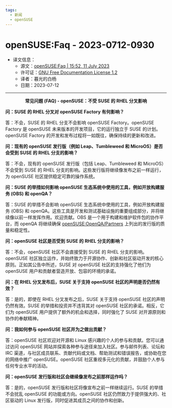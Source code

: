 ```yaml
---
tags:
  - 新闻
  - openSUSE
---
```


# openSUSE:Faq - 2023-0712-0930

- 译文信息：
    - 源文：[openSUSE:Faq | 15:52, 11 July 2023](https://en.opensuse.org/index.php?title=openSUSE:Faq&oldid=177563)
    - 许可证：[GNU Free Documentation License 1.2](https://www.gnu.org/licenses/fdl-1.2.html)
    - 译者：暮光的白杨
    - 日期：2023-07-12

---

<strong><center>常见问题 (FAQ) - openSUSE：不受 SUSE 的 RHEL 分叉影响</center></strong>

**问：SUSE 的 RHEL 分叉对 openSUSE Factory 有何影响？**

答：不会，SUSE 的 RHEL 分支不会影响 openSUSE Factory。openSUSE Factory 是 openSUSE 未来版本的开发项目，它的运行独立于 SUSE 的计划。openSUSE Factory 的开发和发布过程将一如既往，确保持续的更新和改进。

**问：现有的 openSUSE 发行版（例如 Leap、Tumbleweed 和 MicroOS）是否会受到 SUSE 的 RHEL 分支的影响？**

答：不会，现有的 openSUSE 发行版（包括 Leap、Tumbleweed 和 MicroOS）不会受到 SUSE 的 RHEL 分支的影响。这些发行版将继续像发布之前一样运行，为 openSUSE 社区提供稳定可靠的操作系统。

**问：SUSE 的举措如何影响 openSUSE 生态系统中使用的工具，例如开放构建服务 (OBS) 和 openQA？**

答：SUSE 的举措不会影响 openSUSE 生态系统中使用的工具，例如开放构建服务 (OBS) 和 openQA。这些工具是开发和测试基础设施的重要组成部分，并将继续像以前一样发挥作用。欢迎贡献。OBS 是一个用于构建和维护软件包的协作平台，而 openQA 将继续确保 [openSUSE:OpenQA/Partners] 上列出的发行版的质量和稳定性。

[openSUSE:OpenQA/Partners]: https://en.opensuse.org/openSUSE:OpenQA/Partners

**问：openSUSE 社区是否受到 SUSE 的 RHEL 分支的影响？**

答：不会，openSUSE 社区不会直接受到 SUSE 的 RHEL 分支的影响。openSUSE 社区独立运作，并始终致力于开源协作、创新和社区驱动开发的核心原则。正如其公告中所述，SUSE 对 openSUSE 社区的支持强化了他们为 openSUSE 用户和贡献者营造开放、包容的环境的承诺。

**问：在 RHEL 分叉发布后，SUSE 关于支持 openSUSE 社区的声明是否仍然有效？**

答：是的，即使在 RHEL 分叉发布之后，SUSE 关于支持 openSUSE 社区的声明仍然有效。SUSE 的举措和投资并不违背其对 openSUSE 社区的承诺。相反，它们为 openSUSE 用户提供了额外的机会和选择，同时强化了 SUSE 对开源原则和协作的奉献精神。

**问：我如何参与 openSUSE 社区并为之做出贡献？**

答：openSUSE 社区欢迎对开源和 Linux 感兴趣的个人的参与和贡献。您可以通过访问 openSUSE 网站并探索各种参与途径来加入社区。参与邮件列表、论坛和 IRC 渠道，与社区成员联系、贡献代码或文档、帮助测试和错误报告，或协助在您的网络中推广 openSUSE。openSUSE 社区重视多元化的贡献，并鼓励个人参与任何专业水平的活动。

**问：openSUSE 发行版和社区会继续像发布之前那样运作吗？**

答：是的，openSUSE 发行版和社区将像宣布之前一样继续运行。SUSE 的举措不会扰乱 openSUSE 的功能或方向。openSUSE 社区仍然致力于提供强大的、社区驱动的 Linux 发行版，同时促进其成员之间的协作和创新。